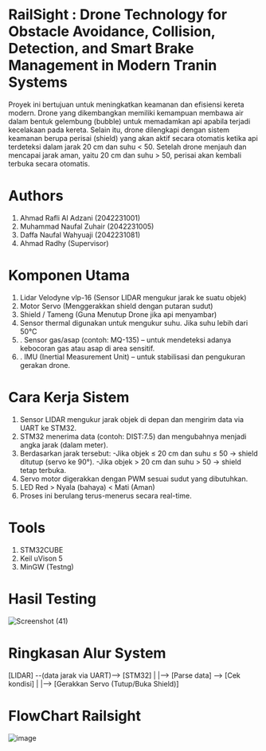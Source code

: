 # RailSight : Drone Technology for Obstacle Avoidance, Collision, Detection, and Smart Brake Management in Modern Tranin Systems
Proyek ini bertujuan untuk meningkatkan keamanan dan efisiensi kereta modern. Drone yang dikembangkan memiliki kemampuan membawa air dalam bentuk gelembung (bubble) untuk memadamkan api apabila terjadi kecelakaan pada kereta. Selain itu, drone dilengkapi dengan sistem keamanan berupa perisai (shield) yang akan aktif secara otomatis ketika api terdeteksi dalam jarak 20 cm dan suhu < 50. Setelah drone menjauh dan mencapai jarak aman, yaitu 20 cm dan suhu > 50, perisai akan kembali terbuka secara otomatis.
# Authors
1. Ahmad Rafli Al Adzani (2042231001)
2. Muhammad Naufal Zuhair (2042231005)
3. Daffa Naufal Wahyuaji (2042231081)
4. Ahmad Radhy (Supervisor)
# Komponen Utama
1. Lidar Velodyne vlp-16 (Sensor LIDAR mengukur jarak ke suatu objek)
2. Motor Servo (Menggerakkan shield dengan putaran sudut)
3. Shield / Tameng (Guna Menutup Drone jika api menyambar)
4. Sensor thermal digunakan untuk mengukur suhu. Jika suhu lebih dari 50°C
5. . Sensor gas/asap (contoh: MQ-135) – untuk mendeteksi adanya kebocoran gas atau asap di area sensitif.
6. . IMU (Inertial Measurement Unit) – untuk stabilisasi dan pengukuran gerakan drone.
# Cara Kerja Sistem
1. Sensor LIDAR mengukur jarak objek di depan dan mengirim data via UART ke STM32.
2. STM32 menerima data (contoh: DIST:7.5) dan mengubahnya menjadi angka jarak (dalam meter).
3. Berdasarkan jarak tersebut:
  -Jika objek ≤ 20 cm dan suhu ≤ 50 → shield ditutup (servo ke 90°).
  -Jika objek > 20 cm dan suhu > 50 → shield tetap terbuka.
4. Servo motor digerakkan dengan PWM sesuai sudut yang dibutuhkan.
5. LED Red > Nyala (bahaya) < Mati (Aman)
7. Proses ini berulang terus-menerus secara real-time.

# Tools
1. STM32CUBE
2. Keil uVison 5
3. MinGW (Testng)

# Hasil Testing
![Screenshot (41)](https://github.com/user-attachments/assets/b1b0a792-df17-4007-9e6d-575d74e30152)

# Ringkasan Alur System

[LIDAR] --(data jarak via UART)--> [STM32]
     |
     |--> [Parse data] --> [Cek kondisi]
                          |
                          |--> [Gerakkan Servo (Tutup/Buka Shield)]
# FlowChart Railsight
![image](https://github.com/user-attachments/assets/4a11fa90-d484-4b43-9592-c8be58419a5f)

```
